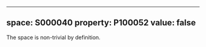   ---
  space: S000040
  property: P100052
  value: false
  ---
  
  The space is non-trivial by definition.
